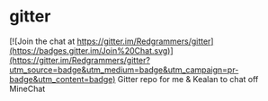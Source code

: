 # gitter

[![Join the chat at https://gitter.im/Redgrammers/gitter](https://badges.gitter.im/Join%20Chat.svg)](https://gitter.im/Redgrammers/gitter?utm_source=badge&utm_medium=badge&utm_campaign=pr-badge&utm_content=badge)
Gitter repo for me &amp; Kealan to chat off MineChat
